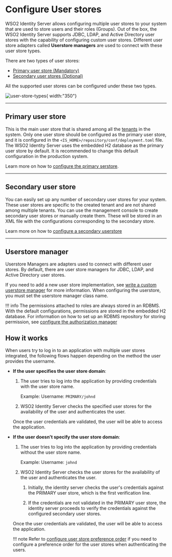 # Configure User stores

WSO2 Identity Server allows configuring multiple user stores to your system that are used to store users and their roles (Groups). Out of the box, the WSO2 Identity Server supports JDBC, LDAP, and Active Directory user stores with the capability of configuring custom user stores. Different user store adapters called **Userstore managers** are used to connect with these user store types.

There are two types of user stores:

- [Primary user store (Mandatory)](#primary-user-store)
- [Secondary user stores (Optional)](#secondary-user-store)

All the supported user stores can be configured under these two types.

![user-store-types]({{base_path}}/assets/img/deploy/user-store-types.png){ width:"350"}

---

## Primary user store

This is the main user store that is shared among all the [tenants]({{base_path}}/references/concepts/introduction-to-multitenancy/) in the system. Only one user store should be configured as the primary
user store, and it is configured in the `<IS_HOME>/repository/conf/deployment.toml` file. The WSO2 Identity Server uses the embedded H2 database as the primary user store by default. It is recommended to change this default configuration in the production system.

Learn more on how to [configure the primary serstore]({{base_path}}/deploy/configure-the-primary-user-store).

---

## Secondary user store

You can easily set up any number of secondary user stores for your system. These user stores are specific to the created tenant and are not shared among multiple tenants. You can use the management console to create secondary user stores or manually create them. These will be stored in an XML file with the configurations corresponding to the secondary store.

Learn more on how to [configure a secondary userstore]({{base_path}}/deploy/configure-secondary-user-stores)

---

## Userstore manager

Userstore Managers are adapters used to connect with different user stores. By default, there are user store managers for JDBC, LDAP, and Active Directory user stores.

If you need to add a new user store implementation, see [write a custom userstore manager]({{base_path}}/references/extend/write-a-custom-user-store-manager) for more information. When configuring the userstore, you must set the userstore manager class name.

!!! info
    The permissions attached to roles are always stored in an RDBMS. With the default configurations, permissions are stored in the embedded H2 database. For information on how to set up an RDBMS repository for storing permission, see [configure the authorization manager]({{base_path}}/deploy/configure-the-authorization-manager)

## How it works

When users try to log in to an application with multiple user stores integrated, the following flows happen depending on the method the user provides the username.

- **If the user specifies the user store domain**:

    1. The user tries to log into the application by providing credentials with the user store name.

        Example: Username: `PRIMARY/johnd`

    2. WSO2 Identity Server checks the specified user stores for the availability of the user and authenticates the user.

    Once the user credentials are validated, the user will be able to access the application.

- **If the user doesn't specify the user store domain**:

    1. The user tries to log into the application by providing credentials without the user store name.

        Example: Username: `johnd`

    2. WSO2 Identity Server checks the user stores for the availability of the user and authenticates the user.

        1. Initially, the identity server checks the user's credentials against the PRIMARY user store, which is the first verification line.

        2. If the credentials are not validated in the PRIMARY user store, the identity server proceeds to verify the credentials against the configured secondary user stores.

    Once the user credentials are validated, the user will be able to access the application.

    !!! note
        Refer to [configure user store preference order]({{base_path}}/deploy/configure-user-store-preference-order.md) if you need to configure a preference order for the user stores when authenticating the users.
